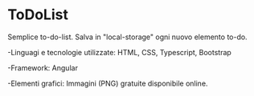 # ToDoList

Semplice to-do-list.
Salva in "local-storage" ogni nuovo elemento to-do.

-Linguagi e tecnologie utilizzate:
HTML, CSS, Typescript, Bootstrap

-Framework: 
Angular

-Elementi grafici:
Immagini (PNG) gratuite disponibile online.
